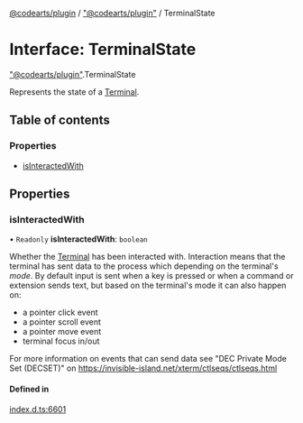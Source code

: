 [@codearts/plugin](../README.md) / ["@codearts/plugin"](../modules/_codearts_plugin_.md) / TerminalState

# Interface: TerminalState

["@codearts/plugin"](../modules/_codearts_plugin_.md).TerminalState

Represents the state of a [Terminal](codearts_plugin_.Terminal.md).

## Table of contents

### Properties

- [isInteractedWith](codearts_plugin_.TerminalState.md#isinteractedwith)

## Properties

### isInteractedWith

• `Readonly` **isInteractedWith**: `boolean`

Whether the [Terminal](codearts_plugin_.Terminal.md) has been interacted with. Interaction means that the
terminal has sent data to the process which depending on the terminal's _mode_. By
default input is sent when a key is pressed or when a command or extension sends text,
but based on the terminal's mode it can also happen on:

- a pointer click event
- a pointer scroll event
- a pointer move event
- terminal focus in/out

For more information on events that can send data see "DEC Private Mode Set (DECSET)" on
https://invisible-island.net/xterm/ctlseqs/ctlseqs.html

#### Defined in

[index.d.ts:6601](https://github.com/shuyaqian/cloudide-plugin-api/blob/5b69219/index.d.ts#L6601)
